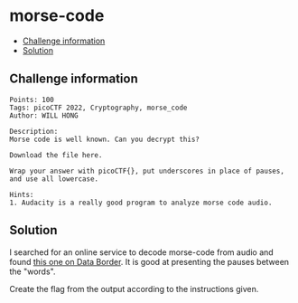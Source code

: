 # morse-code

- [Challenge information](morse-code.md#challenge-information)
- [Solution](morse-code.md#solution)

## Challenge information
```
Points: 100
Tags: picoCTF 2022, Cryptography, morse_code
Author: WILL HONG

Description:
Morse code is well known. Can you decrypt this?

Download the file here.

Wrap your answer with picoCTF{}, put underscores in place of pauses, and use all lowercase.

Hints:
1. Audacity is a really good program to analyze morse code audio.
```

## Solution

I searched for an online service to decode morse-code from audio and found [this one on Data Border](https://databorder.com/transfer/morse-sound-receiver/). It is good at presenting the pauses between the "words".

Create the flag from the output according to the instructions given.
